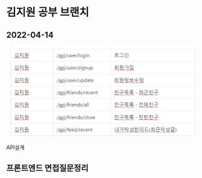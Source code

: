 # 김지원 공부 브랜치





## 2022-04-14

![image-20220414152201949](README.assets/image-20220414152201949.png)

API설계



## 프론트엔드 면접질문정리

